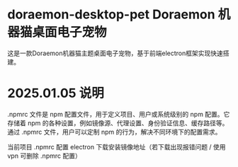 # doraemon-desktop-pet Doraemon 机器猫桌面电子宠物
这是一款Doraemon机器猫主题桌面电子宠物，基于前端electron框架实现快速搭建。


# 2025.01.05 说明

.npmrc 文件是 npm 配置文件，用于定义项目、用户或系统级别的 npm 配置。它存储着 npm 的各种设置，例如镜像源、代理设置、身份验证信息、缓存路径等。通过 .npmrc 文件，用户可以定制 npm 的行为，解决不同环境下的配置需求。

当前项目 .npmrc 配置 electron 下载安装镜像地址（若下载出现报错问题 / 使用 vpn 可删除 .npmrc 配置）
